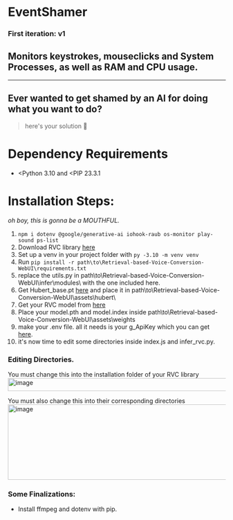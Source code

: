# EventShamer
### First iteration: v1
## Monitors keystrokes, mouseclicks and System Processes, as well as RAM and CPU usage.
---
## Ever wanted to get shamed by an AI for doing what you want to do?
> here's your solution 🧨

# Dependency Requirements
- <Python 3.10 and <PIP 23.3.1

# Installation Steps:
*oh boy, this is gonna be a MOUTHFUL.*
1. `npm i dotenv @google/generative-ai iohook-raub os-monitor play-sound ps-list`
2. Download RVC library [here](https://github.com/RVC-Project/Retrieval-based-Voice-Conversion-WebUI/tree/main) 
3. Set up a venv in your project folder with `py -3.10 -m venv venv`
4. Run `pip install -r path\to\Retrieval-based-Voice-Conversion-WebUI\requirements.txt`
5. replace the utils.py in path\to\Retrieval-based-Voice-Conversion-WebUI\infer\modules\ with the one included here.
6. Get Hubert_base.pt [here](https://huggingface.co/lj1995/VoiceConversionWebUI/blob/main/hubert_base.pt) and place it in path\to\Retrieval-based-Voice-Conversion-WebUI\assets\hubert\
7. Get your RVC model from [here](https://www.weights.com/?isNewUser=true&callbackUrl=https%3A%2F%2Fwww.weights.com%2Fcreate%3FmodelId%3Dclmmvx9zy0035wsz75e22cow0)
8. Place your model.pth and model.index inside path\to\Retrieval-based-Voice-Conversion-WebUI\assets\weights
9. make your .env file. all it needs is your g_ApiKey which you can get [here](https://cloud.google.com/free?utm_source=google&utm_medium=cpc&utm_campaign=japac-PH-all-en-dr-BKWS-all-core-trial-EXA-dr-1710102&utm_content=text-ad-none-none-DEV_c-CRE_602400826262-ADGP_Hybrid+%7C+BKWS+-+EXA+%7C+Txt+-GCP-General-Core+Brand-KWID_43700071562408553-kwd-26415313501&userloc_1011174-network_g&utm_term=KW_google+cloud+platform&gclsrc=aw.ds&gad_source=1&gad_campaignid=12297519333&gclid=Cj0KCQjwkILEBhDeARIsAL--pjyvDquuDsY136JYciILCjjnrgIEkfOdQn7E2jEmvasefcS1LpOqH2kaAqqqEALw_wcB).
10. it's now time to edit some directories inside index.js and infer_rvc.py.

### Editing Directories.

You must change this into the installation folder of your RVC library
<img width="574" height="30" alt="image" src="https://github.com/user-attachments/assets/72f9c33b-2bfa-46ad-a884-af213bd458f5" />

You must also change this into their corresponding directories
<img width="856" height="174" alt="image" src="https://github.com/user-attachments/assets/5543e5aa-4643-475c-b201-552fea00cea5" />

### Some Finalizations:
- Install ffmpeg and dotenv with pip.

